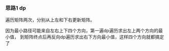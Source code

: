 ### 思路1 dp

遍历矩阵两次，分别从上左和下右更新矩阵。

因为最小路径可能来自左右上下四个方向，第一遍dp遍历求出左上两个方向的最小值，
到矩阵终点后再反向dp遍历求出右下方向最小值，这样四个方向就都搞定了
